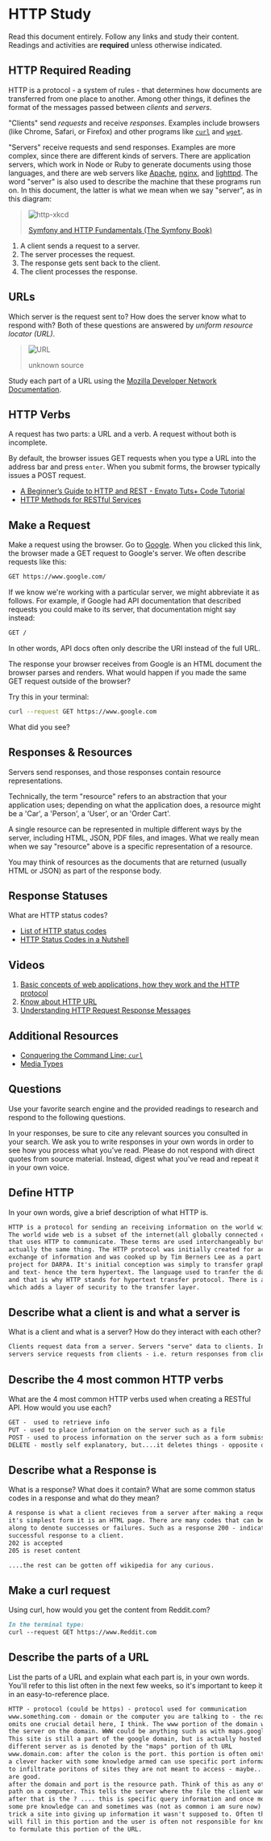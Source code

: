 # HTTP Study

Read this document entirely. Follow any links and study their content. Readings
and activities are **required** unless otherwise indicated.

## HTTP Required Reading

HTTP is a protocol - a system of rules - that determines how documents are
transferred from one place to another. Among other things, it defines the format
of the messages passed between *clients* and *servers*.

"Clients" send *requests* and receive *responses*. Examples include browsers
(like Chrome, Safari, or Firefox) and other programs like
[`curl`](http://curl.haxx.se/docs/) and
[`wget`](http://www.gnu.org/software/wget/manual/wget.html).

"Servers" receive requests and send responses. Examples are more complex, since
there are different kinds of servers. There are application servers, which work
in Node or Ruby to generate documents using those languages, and there are web
servers like [Apache](http://httpd.apache.org/), [nginx](http://nginx.com/), and
[lighttpd](https://www.lighttpd.net). The word "server" is also used to describe
the machine that these programs run on. In this document, the latter is what we
mean when we say "server", as in this diagram:

> ![http-xkcd](https://cloud.githubusercontent.com/assets/388761/12621764/0ffb527e-c4f0-11e5-87ae-d597e3835fcd.png)
>
> [Symfony and HTTP Fundamentals (The Symfony Book)](http://symfony.com/doc/current/book/http_fundamentals.html)

1.  A client sends a request to a server.
1.  The server processes the request.
1.  The response gets sent back to the client.
1.  The client processes the response.

## URLs

Which server is the request sent to? How does the server know what to respond
with? Both of these questions are answered by *uniform resource locator (URL)*.

> ![URL](https://cloud.githubusercontent.com/assets/388761/12622184/2c0143dc-c4f2-11e5-84af-55f723dd6639.png)
>
> unknown source

Study each part of a URL using the [Mozilla Developer Network
Documentation](https://developer.mozilla.org/en-US/docs/Learn/Common_questions/What_is_a_URL).

## HTTP Verbs

A request has two parts: a URL and a verb. A request without both is incomplete.

By default, the browser issues GET requests when you type a URL into the address
bar and press `enter`. When you submit forms, the browser typically issues a
POST request.

-   [A Beginner’s Guide to HTTP and REST - Envato Tuts+ Code Tutorial](http://code.tutsplus.com/tutorials/a-beginners-guide-to-http-and-rest--net-16340)
-   [HTTP Methods for RESTful Services](http://www.restapitutorial.com/lessons/httpmethods.html)

## Make a Request

Make a request using the browser. Go to [Google](https://www.google.com). When
you clicked this link, the browser made a GET request to Google's server. We
often describe requests like this:

```txt
GET https://www.google.com/
```

If we know we're working with a particular server, we might abbreviate
it as follows. For example, if Google had API documentation that described
requests you could make to its server, that documentation might say instead:

```txt
GET /
```

In other words, API docs often only describe the URI instead of the full URL.

The response your browser receives from Google is an HTML document the browser
parses and renders. What would happen if you made the same GET request outside
of the browser?

Try this in your terminal:

```sh
curl --request GET https://www.google.com
```

What did you see?

## Responses & Resources

Servers send responses, and those responses contain resource representations.

Technically, the term "resource" refers to an abstraction that your application
uses; depending on what the application does, a resource might be a 'Car', a
'Person', a 'User', or an 'Order Cart'.

A single resource can be represented in multiple different ways by the server,
including HTML, JSON, PDF files, and images. What we really mean when we say
"resource" above is a specific representation of a resource.

You may think of resources as the documents that are returned (usually HTML or
JSON) as part of the response body.

## Response Statuses

What are HTTP status codes?

-   [List of HTTP status codes](https://en.wikipedia.org/wiki/List_of_HTTP_status_codes)
-   [HTTP Status Codes in a Nutshell](https://twitter.com/stevelosh/status/372740571749572610)

## Videos

1.  [Basic concepts of web applications, how they work and the HTTP protocol](https://www.youtube.com/watch?v=RsQ1tFLwldY)
1.  [Know about HTTP URL](https://www.youtube.com/watch?v=ADQ_rhefgEk)
1.  [Understanding HTTP Request Response Messages](https://www.youtube.com/watch?v=sxiRFwQ1RJ4)

## Additional Resources

-   [Conquering the Command Line: `curl`](http://conqueringthecommandline.com/book/curl)
-   [Media Types](http://en.wikipedia.org/wiki/Internet_media_type)

## Questions

Use your favorite search engine and the provided readings to research and
respond to the following questions.

In your responses, be sure to cite any relevant sources you consulted in your
search. We ask you to write responses in your own words in order to see how you
process what you've read. Please do not respond with direct quotes from source
material. Instead, digest what you've read and repeat it in your own voice.

## Define HTTP

In your own words, give a brief description of what HTTP is.

```md
HTTP is a protocol for sending an receiving information on the world wide web.
The world wide web is a subset of the internet(all globally connected computers)
that uses HTTP to communicate. These terms are used interchangeably but are not
actually the same thing. The HTTP protocol was initially created for academic
exchange of information and was cooked up by Tim Berners Lee as a part of a
project for DARPA. It's initial conception was simply to transfer graphics, links,
and text- hence the term hypertext. The language used to tranfer the data is HTML
and that is why HTTP stands for hypertext transfer protocol. There is also HTTPS
which adds a layer of security to the transfer layer.
```

## Describe what a client is and what a server is

 What is a client and what is a server? How do they interact with each other?

```md
Clients request data from a server. Servers "serve" data to clients. In other words
servers service requests from clients - i.e. return responses from client requests.
```

## Describe the 4 most common HTTP verbs

What are the 4 most common HTTP verbs used when creating a RESTful API. How
would you use each?

```md
GET -  used to retrieve info
PUT - used to place information on the server such as a file
POST - used to process information on the server such as a form submission
DELETE - mostly self explanatory, but....it deletes things - opposite of PUT
```

## Describe what a Response is

What is a response? What does it contain? What are some common status codes in a
response and what do they mean?

```md
A response is what a client recieves from a server after making a request. In
it's simplest form it is an HTML page. There are many codes that can be passed
along to denote successes or failures. Such as a response 200 - indicating a
successful response to a client.
202 is accepted
205 is reset content

....the rest can be gotten off wikipedia for any curious.
```

## Make a curl request

Using curl, how would you get the content from Reddit.com?

```md
In the terminal type:
curl --request GET https://www.Reddit.com
```

## Describe the parts of a URL

List the parts of a URL and explain what each part is, in your own words. You'll
refer to this list often in the next few weeks, so it's important to keep it in
an easy-to-reference place.

```md
HTTP - protocol (could be https) - protocol used for communication
www.something.com - domain or the computer you are talking to - the reading
omits one crucial detail here, I think. The www portion of the domain which is
the server on the domain. WWW could be anything such as with maps.google.com.
This site is still a part of the google domain, but is actually hosted on a
different server as is denoted by the "maps" portion of th URL
www.domain.com: after the colon is the port. this portion is often omitted but
a clever hacker with some knowledge armed can use specific port information
to infiltrate poritons of sites they are not meant to access - maybe...if they
are good.
after the domain and port is the resource path. Think of this as any other file
path on a computer. This tells the server where the file the client wants is at
after that is the ? .... this is specific query information and once more, with
some pre knowledge can and sometimes was (not as common i am sure now) used to
trick a site into giving up information it wasn't supposed to. Often the browser
will fill in this portion and the user is often not responsible for knowing how
to formulate this portion of the URL.
```
